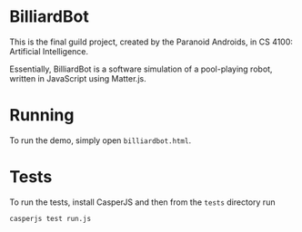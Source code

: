 # BilliardBot

This is the final guild project, created by the Paranoid Androids, in CS 4100:
Artificial Intelligence.

Essentially, BilliardBot is a software simulation of a pool-playing robot,
written in JavaScript using Matter.js.

# Running
To run the demo, simply open `billiardbot.html`.

# Tests
To run the tests, install CasperJS and then from the `tests` directory run

    casperjs test run.js

